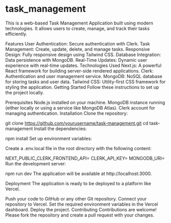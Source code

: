 # task_management

This is a web-based Task Management Application built using modern technologies. It allows users to create, manage, and track their tasks efficiently.

Features
User Authentication: Secure authentication with Clerk.
Task Management: Create, update, delete, and manage tasks.
Responsive Design: Fully responsive design using Tailwind CSS.
Database Integration: Data persistence with MongoDB.
Real-Time Updates: Dynamic user experience with real-time updates.
Technologies Used
Next.js: A powerful React framework for building server-side rendered applications.
Clerk: Authentication and user management service.
MongoDB: NoSQL database for storing tasks and user data.
Tailwind CSS: Utility-first CSS framework for styling the application.
Getting Started
Follow these instructions to set up the project locally.

Prerequisites
Node.js installed on your machine.
MongoDB instance running (either locally or using a service like MongoDB Atlas).
Clerk account for managing authentication.
Installation
Clone the repository:


git clone https://github.com/yourusername/task-management.git
cd task-management
Install the dependencies:


npm install
Set up environment variables:

Create a .env.local file in the root directory with the following content:


NEXT_PUBLIC_CLERK_FRONTEND_API=<your-clerk-frontend-api>
CLERK_API_KEY=<your-clerk-api-key>
MONGODB_URI=<your-mongodb-uri>
Run the development server:


npm run dev
The application will be available at http://localhost:3000.

Deployment
The application is ready to be deployed to a platform like Vercel.

Push your code to GitHub or any other Git repository.
Connect your repository to Vercel.
Set the required environment variables in the Vercel dashboard.
Deploy the project.
Contributing
Contributions are welcome! Please fork the repository and create a pull request with your changes.

